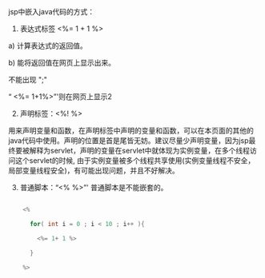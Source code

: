 jsp中嵌入java代码的方式：
1) 表达式标签 <%=  1 + 1 %> 
a) 计算表达式的返回值。
b) 能将返回值在网页上显示出来。
不能出现 ";" 
“ <%= 1+1%>”'则在网页上显示2
2) 声明标签：<%!    %> 
用来声明变量和函数，在声明标签中声明的变量和函数，可以在本页面的其他的java代码中使用。声明的位置是首是尾皆无妨。建议尽量少声明变量，因为jsp最终要被解释为servlet，声明的变量在servlet中就体现为实例变量，在多个线程访问这个servlet的时候, 由于实例变量被多个线程共享使用(实例变量线程不安全，局部变量线程安全)，有可能出现问题，并且不好解决。
3) 普通脚本：“<%   %>”'  普通脚本是不能嵌套的。
```java  
	<%
	  for( int i = 0 ; i < 10 ; i++ ){
		<%= 1+ 1 %>
	  }
	%>
```